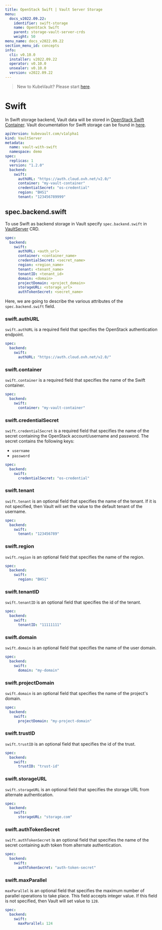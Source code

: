 ```yaml
---
title: OpenStack Swift | Vault Server Storage
menu:
  docs_v2022.09.22:
    identifier: swift-storage
    name: OpenStack Swift
    parent: storage-vault-server-crds
    weight: 50
menu_name: docs_v2022.09.22
section_menu_id: concepts
info:
  cli: v0.10.0
  installer: v2022.09.22
  operator: v0.10.0
  unsealer: v0.10.0
  version: v2022.09.22
---
```


> New to KubeVault? Please start [here](/docs/v2022.09.22/concepts/README).

# Swift

In Swift storage backend, Vault data will be stored in [OpenStack Swift Container](http://docs.openstack.org/developer/swift/). Vault documentation for Swift storage can be found in [here](https://www.vaultproject.io/docs/configuration/storage/swift.html).

```yaml
apiVersion: kubevault.com/v1alpha1
kind: VaultServer
metadata:
  name: vault-with-swift
  namespace: demo
spec:
  replicas: 1
  version: "1.2.0"
  backend:
    swift:
      authURL: "https://auth.cloud.ovh.net/v2.0/"
      container: "my-vault-container"
      credentialSecret: "os-credential"
      region: "BHS1"
      tenant: "123456789999"
```

## spec.backend.swift

To use Swift as backend storage in Vault specify `spec.backend.swift` in [VaultServer](/docs/v2022.09.22/concepts/vault-server-crds/vaultserver) CRD.

```yaml
spec:
  backend:
    swift:
      authURL: <auth_url>
      container: <container_name>
      credentialSecret: <secret_name>
      region: <region_name>
      tenant: <tenant_name>
      tenantID: <tenant_id>
      domain: <domain>
      projectDomain: <project_domain>
      storageURL: <storage_url>
      authTokenSecret: <secret_name>
```

Here, we are going to describe the various attributes of the `spec.backend.swift` field.

### swift.authURL

`swift.authURL` is a required field that specifies the OpenStack authentication endpoint.

```yaml
spec:
  backend:
    swift:
      authURL: "https://auth.cloud.ovh.net/v2.0/"
```

### swift.container

`swift.container` is a required field that specifies the name of the Swift container.

```yaml
spec:
  backend:
    swift:
      container: "my-vault-container"
```

### swift.credentialSecret

`swift.credentialSecret` is a required field that specifies the name of the secret containing the OpenStack account/username and password. The secret contains the following keys:

- `username`
- `password`

```yaml
spec:
  backend:
    swift:
      credentialSecret: "os-credential"
```

### swift.tenant

`swift.tenant` is an optional field that specifies the name of the tenant. If it is not specified, then Vault will set the value to the default tenant of the username.

```yaml
spec:
  backend:
    swift:
      tenant: "123456789"
```

### swift.region

`swift.region` is an optional field that specifies the name of the region.

```yaml
spec:
  backend:
    swift:
      region: "BHS1"
```

### swift.tenantID

`swift.tenantID` is an optional field that specifies the id of the tenant.

```yaml
spec:
  backend:
    swift:
      tenantID: "11111111"
```

### swift.domain

`swift.domain` is an optional field that specifies the name of the user domain.

```yaml
spec:
  backend:
    swift:
      domain: "my-domain"
```

### swift.projectDomain

`swift.domain` is an optional field that specifies the name of the project's domain.

```yaml
spec:
  backend:
    swift:
      projectDomain: "my-project-domain"
```

### swift.trustID

`swift.trustID` is an optional field that specifies the id of the trust.

```yaml
spec:
  backend:
    swift:
      trustID: "trust-id"
```

### swift.storageURL

`swift.storageURL` is an optional field that specifies the storage URL from alternate authentication.

```yaml
spec:
  backend:
    swift:
      storageURL: "storage.com"
```

### swift.authTokenSecret

`swift.authTokenSecret` is an optional field that specifies the name of the secret containing auth token from alternate authentication.

```yaml
spec:
  backend:
    swift:
      authTokenSecret: "auth-token-secret"
```

### swift.maxParallel

`maxParallel` is an optional field that specifies the maximum number of parallel operations to take place. This field accepts integer value. If this field is not specified, then Vault will set value to `128`.

```yaml
spec:
  backend:
    swift:
      maxParallel: 124
```
